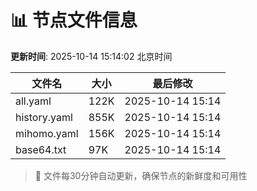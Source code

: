 # 📊 节点文件信息

**更新时间**: 2025-10-14 15:14:02 北京时间

| 文件名 | 大小 | 最后修改 |
|--------|------|----------|
| all.yaml | 122K | 2025-10-14 15:14 |
| history.yaml | 855K | 2025-10-14 15:14 |
| mihomo.yaml | 156K | 2025-10-14 15:14 |
| base64.txt | 97K | 2025-10-14 15:14 |

> 🔄 文件每30分钟自动更新，确保节点的新鲜度和可用性
